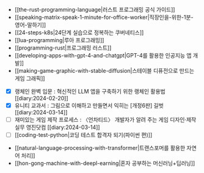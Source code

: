 - [[the-rust-programming-language|러스트 프로그래밍 공식 가이드]]
- [[speaking-matrix-speak-1-minute-for-office-worker|직장인을-위한-1분-영어-말하기]]
- [[24-steps-k8s|24단계 실습으로 정복하는 쿠버네티스]]
- [[lua-programming|루아 프로그래밍]]
- [[programming-rust|프로그래밍 러스트]]
- [[developing-apps-with-gpt-4-and-chatgpt|GPT-4를 활용한 인공지능 앱 개발]]
- [[making-game-graphic-with-stable-diffusion|스테이블 디퓨전으로 만드는 게임 그래픽]] 
- [X] 랭체인 완벽 입문 : 혁신적인 LLM 앱을 구축하기 위한 랭체인 활용법 [[diary:2024-02-20]]
- [X] 유니티 교과서 : 그림으로 이해하고 만들면서 익히는 [개정6판] 길벗 [[diary:2024-03-14]]
- [ ] 재미있는 게임 제작 프로세스 : 〈언차티드〉 개발자가 알려 주는 게임 디자인·제작 실무 영진닷컴 [[diary:2024-03-14]]
- [ ] [[coding-test-python|코딩 테스트 합격자 되기(파이썬 편)]]
- [[natural-language-processing-with-transformer|트랜스포머를 활용한 자연어 처리]]
- [[hon-gong-machine-with-deepl-earning|혼자 공부하는 머신러닝+딥러닝]]
